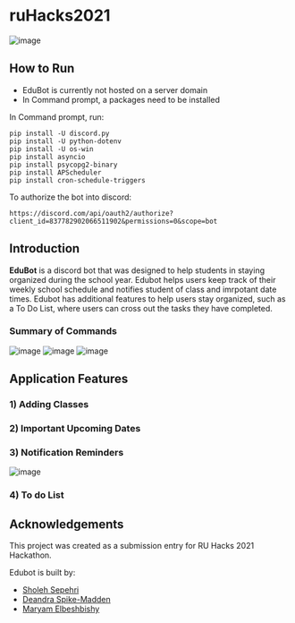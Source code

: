 # ruHacks2021

![image](https://user-images.githubusercontent.com/66393786/116827394-c1b7e380-ab66-11eb-8425-6880589215ac.png)

## How to Run

- EduBot is currently not hosted on a server domain
- In Command prompt, a packages need to be installed

In Command prompt, run:
```
pip install -U discord.py
pip install -U python-dotenv
pip install -U os-win
pip install asyncio
pip install psycopg2-binary
pip install APScheduler
pip install cron-schedule-triggers
```

To authorize the bot into discord:

```
https://discord.com/api/oauth2/authorize?client_id=837782902066511902&permissions=0&scope=bot
```

## Introduction

**EduBot** is a discord bot that was designed to help students in staying organized during the school year. Edubot helps users keep track of their weekly school schedule and notifies student of class and imrpotant date times. Edubot has additional features to help users stay organized, such as a To Do List, where users can cross out the tasks they have completed.

### Summary of Commands
![image](https://user-images.githubusercontent.com/66393786/116827972-e5305d80-ab69-11eb-9b7b-16e7d366206c.png)
![image](https://user-images.githubusercontent.com/66393786/116827990-f9745a80-ab69-11eb-9420-ae6c17d024a4.png)
![image](https://user-images.githubusercontent.com/66393786/116828004-07c27680-ab6a-11eb-8b97-7a79d5d85631.png)

## Application Features

### 1) Adding Classes
### 2) Important Upcoming Dates

### 3) Notification Reminders
![image](https://user-images.githubusercontent.com/66393786/116830021-7eb13c80-ab75-11eb-9ff4-88c5862617d1.png)

### 4) To do List


## Acknowledgements

This project was created as a submission entry for RU Hacks 2021 Hackathon.

Edubot is built by:

-   [Sholeh Sepehri](https://github.com/SholehSepehri)
-   [Deandra Spike-Madden](https://github.com/xvxvdee)
-   [Maryam Elbeshbishy](https://github.com/maryam-elbeshbishy)
